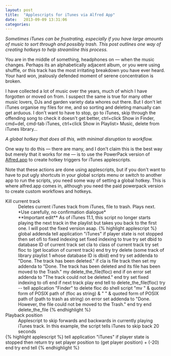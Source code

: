 ```yaml
---
layout: post
title:  "Applescripts for iTunes via Alfred App"
date:   2013-09-09 13:31:06
categories:
---
```


_Sometimes iTunes can be frustrating, especially if you have large amounts of music to sort through and possibly trash. This post outlines one way of creating hotkeys to help streamline this process._

You are in the middle of something, headphones on — when the music changes. Perhaps its an alphabetically adjacent album, or you were using shuffle, or this track has the most irritating breakdown you have ever heard. Your hard won, jealously defended moment of serene concentration is broken. 

I have collected a lot of music over the years, much of which I have forgotten or moved on from. I suspect the same is true for many other music lovers, DJs and garden variety data whores out there. But I don't let iTunes organise my files for me, and so sorting and deleting manually can get arduous. I don't want to have to stop, go to iTunes, skip through the offending song to check it doesn't get better, ctrl+click Show in Finder, cmd+del, cmd-tab iTunes, ctrl+click Show in Playlist> Music, delete from iTunes library…

_A global hotkey that does all this, with minimal disruption to workflow._

One way to do this — there are many, and I don't claim this is the best way but merely that it works for me — is to use the PowerPack version of [Alfred.app](http://www.alfredapp.com/) to create hotkey triggers for iTunes applescripts.

Note that these actions are done using applescripts, but if you don't want to have to put ugly shortcuts in your global scripts menu or switch to another app to run the scripts, you need some way of setting a global hotkey. This is where alfred.app comes in, although you need the paid powerpack version to create custom workflows and hotkeys. 

<dl>
<dt>Kill current track</dt>
<dd>Deletes current iTunes track from iTunes, file to trash. Plays next. *Use carefully, no confirmation dialogue*</dd>
<dd>**Important edit** As of iTunes 11.1, this script no longer starts playing the next track in the playlist but takes you back to the first one. I will post the fixed version asap. 
{% highlight applescript %}
global addenda
tell application "iTunes"
	if player state is not stopped then
		set ofi to fixed indexing
		set fixed indexing to true
		try
			set dbid to database ID of current track
			set cla to class of current track
			try
				set floc to (get location of current track)
			end try
			try
				delete (some track of library playlist 1 whose database ID is dbid)
			end try
			set addenda to "Done. The track has been deleted."
			if cla is file track then
				set my addenda to "Done. The track has been deleted and its file has been moved to the Trash."
				my delete_the_file(floc)
			end if
		on error
			set addenda to "The track could not be deleted."
		end try
		set fixed indexing to ofi
	end if
	next track
	play
end tell
to delete_the_file(floc)
	try
		-- tell application "Finder" to delete floc
		do shell script "mv " & quoted form of POSIX path of (floc as string) & " " & quoted form of POSIX path of (path to trash as string)
	on error
		set addenda to "Done. However, the file could not be moved to the Trash."
	end try
end delete_the_file
{% endhighlight %}
<dt>Playback position</dt>
<dd>Applescript to skip forwards and backwards in currently playing iTunes track. In this example, the script tells iTunes to skip back 20 seconds</dd>
{% highlight applescript %}
tell application "iTunes"
	if player state is stopped then return
	try
		set player position to (get player position) + (-20)
	end try
end tell
{% endhighlight %}